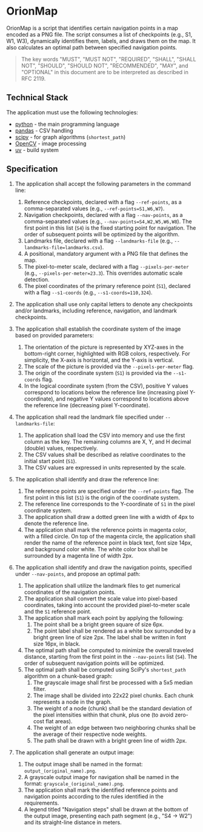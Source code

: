 # OrionMap

OrionMap is a script that identifies certain navigation points in a map encoded as a PNG file. The script consumes a list of checkpoints (e.g., S1, W1, W3), dynamically identifies them, labels, and draws them on the map. It also calculates an optimal path between specified navigation points.

> The key words "MUST", "MUST NOT", "REQUIRED", "SHALL", "SHALL
> NOT", "SHOULD", "SHOULD NOT", "RECOMMENDED",  "MAY", and
> "OPTIONAL" in this document are to be interpreted as described in
> RFC 2119.

## Technical Stack

The application must use the following technologies:

*   [python](https://www.python.org/) - the main programming language
*   [pandas](https://pandas.pydata.org/) - CSV handling
*   [scipy](https://docs.scipy.org/doc/scipy/reference/generated/scipy.sparse.csgraph.dijkstra.html) - for graph algorithms (`shortest_path`)
*   [OpenCV](https://opencv.org/) - image processing
*   [uv](https://docs.astral.sh/uv/) - build system

## Specification

1.  The application shall accept the following parameters in the command line:
    1.  Reference checkpoints, declared with a flag `--ref-points`, as a comma-separated values (e.g., `--ref-points=S1,W6,W7`).
    2.  Navigation checkpoints, declared with a flag `--nav-points`, as a comma-separated values (e.g., `--nav-points=S4,W2,W5,W6,W8`). The first point in this list (`S4`) is the fixed starting point for navigation. The order of subsequent points will be optimized by the algorithm.
    3.  Landmarks file, declared with a flag `--landmarks-file` (e.g., `--landmarks-file=landmarks.csv`).
    4.  A positional, mandatory argument with a PNG file that defines the map.
    5.  The pixel-to-meter scale, declared with a flag `--pixels-per-meter` (e.g., `--pixels-per-meter=23.3`). This overrides automatic scale detection.
    6.  The pixel coordinates of the primary reference point (`S1`), declared with a flag `--s1-coords` (e.g., `--s1-coords=110,324`).

2.  The application shall use only capital letters to denote any checkpoints and/or landmarks, including reference, navigation, and landmark checkpoints.

3.  The application shall establish the coordinate system of the image based on provided parameters:
    1.  The orientation of the picture is represented by XYZ-axes in the bottom-right corner, highlighted with RGB colors, respectively. For simplicity, the X-axis is horizontal, and the Y-axis is vertical.
    2.  The scale of the picture is provided via the `--pixels-per-meter` flag.
    3.  The origin of the coordinate system (`S1`) is provided via the `--s1-coords` flag.
    4.  In the logical coordinate system (from the CSV), positive Y values correspond to locations below the reference line (increasing pixel Y-coordinate), and negative Y values correspond to locations above the reference line (decreasing pixel Y-coordinate).

4.  The application shall read the landmark file specified under `--landmarks-file`:
    1.  The application shall load the CSV into memory and use the first column as the key. The remaining columns are X, Y, and H decimal (double) values, respectively.
    2.  The CSV values shall be described as relative coordinates to the initial start point (`S1`).
    3.  The CSV values are expressed in units represented by the scale.

5.  The application shall identify and draw the reference line:
    1.  The reference points are specified under the `--ref-points` flag. The first point in this list (`S1`) is the origin of the coordinate system.
    2.  The reference line corresponds to the Y-coordinate of `S1` in the pixel coordinate system.
    3.  The application shall draw a dotted green line with a width of 4px to denote the reference line.
    4.  The application shall mark the reference points in magenta color, with a filled circle. On top of the magenta circle, the application shall render the name of the reference point in black text, font size 14px, and background color white. The white color box shall be surrounded by a magenta line of width 2px.

6.  The application shall identify and draw the navigation points, specified under `--nav-points`, and propose an optimal path:
    1.  The application shall utilize the landmark files to get numerical coordinates of the navigation points.
    2.  The application shall convert the scale value into pixel-based coordinates, taking into account the provided pixel-to-meter scale and the `S1` reference point.
    3.  The application shall mark each point by applying the following:
        1.  The point shall be a bright green square of size 6px.
        2.  The point label shall be rendered as a white box surrounded by a bright green line of size 2px. The label shall be written in font size 16px, in black.
    4.  The optimal path shall be computed to minimize the overall traveled distance, starting from the first point in the `--nav-points` list (`S4`). The order of subsequent navigation points will be optimized.
    5.  The optimal path shall be computed using SciPy's `shortest_path` algorithm on a chunk-based graph:
        1.  The grayscale image shall first be processed with a 5x5 median filter.
        2.  The image shall be divided into 22x22 pixel chunks. Each chunk represents a node in the graph.
        3.  The weight of a node (chunk) shall be the standard deviation of the pixel intensities within that chunk, plus one (to avoid zero-cost flat areas).
        4.  The weight of an edge between two neighboring chunks shall be the average of their respective node weights.
        5.  The path shall be drawn with a bright green line of width 2px.

7.  The application shall generate an output image:
    1.  The output image shall be named in the format: `output_(original_name).png`.
    2.  A grayscale output image for navigation shall be named in the format: `grayscale_(original_name).png`.
    3.  The application shall mark the identified reference points and navigation points according to the rules identified in the requirements.
    4.  A legend titled "Navigation steps" shall be drawn at the bottom of the output image, presenting each path segment (e.g., "S4 -> W2") and its straight-line distance in meters.